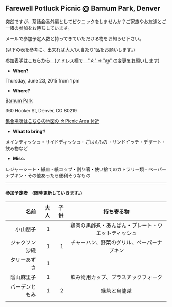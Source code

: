 ## Farewell Potluck Picnic @ Barnum Park, Denver
突然ですが、茶話会番外編としてピクニックをしませんか？ご家族やお友達とご一緒の参加をお待ちしています。

メールで参加予定人数と持ってきていただける物をお知らせ下さい。

(以下の表を参考に、出来れば大人1人当たり1品をお願いします。)

<a href="mailto:tomoko.kd☆gmail.com?subject=Farewell Potluck Picnic @ Barnum Park">参加表明はこちらから　(アドレス欄で　"☆" -> "@" の変更をお願いします)</a>


* __When?__ 

Thursday, June 23, 2015 from 1 pm


* __Where?__ 

[Barnum Park](https://www.google.com/maps/place/Barnum+Park/@39.7253119,-105.0288308,17z/data=!3m1!4b1!4m2!3m1!1s0x876c7f56fce4197f:0x6b22a7d3d8f9ed2e!6m1!1e1 "Where?")

360 Hooker St, Denver, CO 80219

[集合場所はこちらの地図の ☆Picnic Area 付近](http://www.denvergov.org/portals/747/documents/parkart/ParkArt_Barnum%20Park.pdf)

* __What to bring?__

メインディッシュ・サイドディッシュ・ごはんもの・サンドイッチ・デザート・飲み物など

* __Misc.__

レジャーシート・紙皿・紙コップ・割り箸・使い捨てのカトラリー類・ペーパーナプキン・その他あったら便利そうなもの

***
#### 参加予定者　(随時更新していきます。)
| 名前　|大人|子供| 持ち寄る物|
|--------:|---:|---:|:---------:|
|小山朋子 | 1| |鶏肉の黒酢煮・あんぱん・プレート・ウエットティッシュ|
|ジャクソン沙織| 1| 1|チャーハン、野菜のグリル、ペーパーナプキン |
|タリーあずさ| 1| | |
|陰山麻里子| 1| |飲み物用カップ、プラスチックフォーク|
|バーデンともみ| 1| 2|緑茶と烏龍茶|
| | | |
